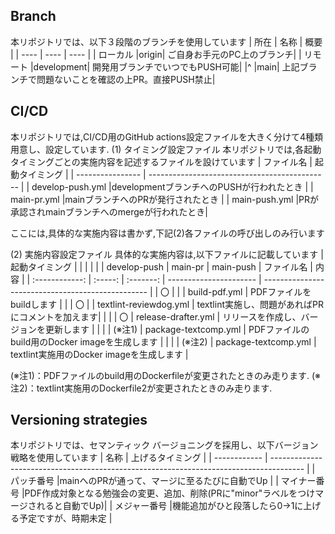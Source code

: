 ## Branch
本リポジトリでは、以下３段階のブランチを使用しています
| 所在 | 名称 | 概要 |
| ---- | ---- | ---- |
| ローカル |origin| ご自身お手元のPC上のブランチ|
| リモート |development| 開発用ブランチでいつでもPUSH可能|
|^         |main| 上記ブランチで問題ないことを確認の上PR。直接PUSH禁止|

## CI/CD
本リポジトリでは,CI/CD用のGitHub actions設定ファイルを大きく分けて4種類用意し、設定しています.
(1) タイミング設定ファイル
本リポジトリでは,各起動タイミングごとの実施内容を記述するファイルを設けています
| ファイル名       | 起動タイミング                                |
| ---------------- | --------------------------------------------- | 
| develop-push.yml |developmentブランチへのPUSHが行われたとき      |
| main-pr.yml      |mainブランチへのPRが発行されたとき             |
| main-push.yml    |PRが承認されmainブランチへのmergeが行われたとき|

ここには,具体的な実施内容は書かず,下記(2)各ファイルの呼び出しのみ行います

(2) 実施内容設定ファイル
具体的な実施内容は,以下ファイルに記載しています
| 起動タイミング |         |           |                        |                                                   |
| develop-push   | main-pr | main-push | ファイル名             | 内容                                              |
| :------------: | :-----: | :-------: | ---------------------- | ------------------------------------------------- |
|  〇            |         |           | build-pdf.yml          | PDFファイルをbuildします                          |
|                |  〇     |           | textlint-reviewdog.yml | textlint実施し、問題があればPRにコメントを加えます|
|                |         | 〇        | release-drafter.yml    | リリースを作成し、バージョンを更新します          |
|                |         | (※注1)    | package-textcomp.yml   | PDFファイルのbuild用のDocker imageを生成します    |
|                |         | (※注2)    | package-textcomp.yml   | textlint実施用のDocker imageを生成します          |

(※注1)：PDFファイルのbuild用のDockerfileが変更されたときのみ走ります.
(※注2)：textlint実施用のDockerfile2が変更されたときのみ走ります.

## Versioning strategies
本リポジトリでは、セマンティック バージョニングを採用し、以下バージョン戦略を使用しています
| 名称         | 上げるタイミング                                                                       |
| ------------ | -------------------------------------------------------------------------------------- |
| パッチ番号   |mainへのPRが通って、マージに至るたびに自動でUp                                          |
| マイナー番号 |PDF作成対象となる勉強会の変更、追加、削除(PRに"minor"ラベルをつけマージされると自動でUp)|
| メジャー番号 |機能追加がひと段落したら0→1に上げる予定ですが、時期未定                                 |
